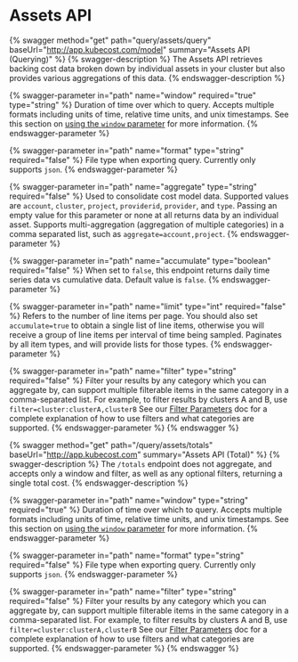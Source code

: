 # Assets API

{% swagger method="get" path="query/assets/query" baseUrl="http://app.kubecost.com/model" summary="Assets API (Querying)" %}
{% swagger-description %}
The Assets API retrieves backing cost data broken down by individual assets in your cluster but also provides various aggregations of this data.
{% endswagger-description %}

{% swagger-parameter in="path" name="window" required="true" type="string" %}
Duration of time over which to query. Accepts multiple formats including units of time, relative time units, and unix timestamps. See this section on [using the `window` parameter](/apis/api-directory/api-directory.md#using-the-window-parameter) for more information.
{% endswagger-parameter %}

{% swagger-parameter in="path" name="format" type="string" required="false" %}
File type when exporting query. Currently only supports `json`.
{% endswagger-parameter %}

{% swagger-parameter in="path" name="aggregate" type="string" required="false" %}
Used to consolidate cost model data. Supported values are `account`, `cluster`, `project`, `providerid`, `provider`, and `type`. Passing an empty value for this parameter or none at all returns data by an individual asset. Supports multi-aggregation (aggregation of multiple categories) in a comma separated list, such as `aggregate=account,project`.
{% endswagger-parameter %}

{% swagger-parameter in="path" name="accumulate" type="boolean" required="false" %}
When set to `false`, this endpoint returns daily time series data vs cumulative data. Default value is `false`.
{% endswagger-parameter %}

{% swagger-parameter in="path" name="limit" type="int" required="false" %}
Refers to the number of line items per page. You should also set `accumulate=true` to obtain a single list of line items, otherwise you will receive a group of line items per interval of time being sampled. Paginates by all item types, and will provide lists for those types.
{% endswagger-parameter %}

{% swagger-parameter in="path" name="filter" type="string" required="false" %}
Filter your results by any category which you can aggregate by, can support multiple filterable items in the same category in a comma-separated list. For example, to filter results by clusters A and B, use `filter=cluster:clusterA,clusterB` See our [Filter Parameters](/apis/filter-parameters.md) doc for a complete explanation of how to use filters and what categories are supported.
{% endswagger-parameter %}
{% endswagger %}


{% swagger method="get" path="/query/assets/totals" baseUrl="http://app.kubecost.com" summary="Assets API (Total)" %}
{% swagger-description %}
The `/totals` endpoint does not aggregate, and accepts only a window and filter, as well as any optional filters, returning a single total cost.
{% endswagger-description %}

{% swagger-parameter in="path" name="window" type="string" required="true" %}
Duration of time over which to query. Accepts multiple formats including units of time, relative time units, and unix timestamps. See this section on [using the `window` parameter](/apis/api-directory/api-directory.md#using-the-window-parameter) for more information.
{% endswagger-parameter %}

{% swagger-parameter in="path" name="format" type="string" required="false" %}
File type when exporting query. Currently only supports `json`.
{% endswagger-parameter %}

{% swagger-parameter in="path" name="filter" type="string" required="false" %}
Filter your results by any category which you can aggregate by, can support multiple filterable items in the same category in a comma-separated list. For example, to filter results by clusters A and B, use `filter=cluster:clusterA,clusterB` See our [Filter Parameters](/apis/filter-parameters.md) doc for a complete explanation of how to use filters and what categories are supported.
{% endswagger-parameter %}
{% endswagger %}